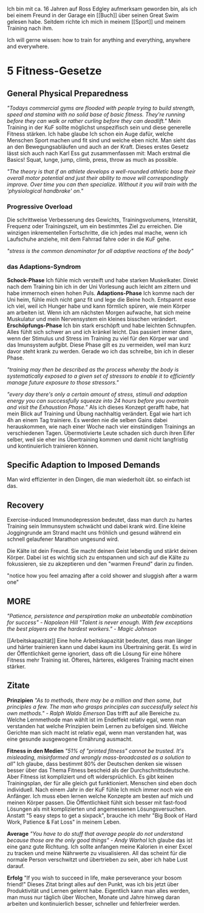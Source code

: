 Ich bin mit ca. 16 Jahren auf Ross Edgley aufmerksam geworden bin, als ich bei einem Freund in der Garage ein [[Buch]] über seinen Great Swim gelesen habe. Seitdem richte ich mich in meinem [[Sport]] und meinem Training nach ihm. 

Ich will gerne wissen: how to train for anything and everything, anywhere and everywhere.

# 5 Fitness-Gesetze
## General Physical Preparedness
*"Todays commercial gyms are flooded with people trying to build strength, speed and stamina with no solid base of basic fitness. They're running before they can walk or rather curling before they can deadlift."*
Mein Training in der KuF sollte möglichst unspezifisch sein und diese generelle Fitness stärken. Ich habe glaube Ich schon ein Auge dafür, welche Menschen Sport machen und fit sind und welche eben nicht. Man sieht das an den Bewegungsabläufen und auch an der Kraft. Dieses erstes Gesetz lässt sich auch nach Karl Ess gut zusammenfassen mit: Mach erstmal die Basics!
Squat, lunge, jump, climb, press, throw as much as possible. 

*"The theory is that if an athlete develops a well-rounded athletic base their overall motor potential and just their ability to move will correspondingly improve. Over time you can then specialize. Without it you will train with the 'physiological handbrake' on."*

### Progressive Overload
Die schrittweise Verbesserung des Gewichts, Trainingsvolumens, Intensität, Frequenz oder Trainingszeit, um ein bestimmtes Ziel zu erreichen. Die winzigen inkrementellen Fortschritte, die ich jedes mal mache, wenn ich Laufschuhe anziehe, mit dem Fahrrad fahre oder in die KuF gehe. 

*"stress is the common denominator for all adaptive reactions of the body"*

### das Adaptions-Syndrom
**Schock-Phase**
Ich fühle mich versteift und habe starken Muskelkater. Direkt nach dem Training bin ich in der Uni Vorlesung auch leicht am zittern und habe immernoch einen hohen Puls. 
**Adaptions-Phase**
Ich komme nach der Uni heim, fühle mich nicht ganz fit und lege die Beine hoch. Entspannt esse ich viel, weil ich Hunger habe und kann förmlich spüren, wie mein Körper am arbeiten ist. Wenn ich am nächsten Morgen aufwache, hat sich meine Muskulatur und mein Nervensystem ein kleines bisschen verändert. 
**Erschöpfungs-Phase**
Ich bin stark erschöpft und habe leichten Schnupfen. Alles fühlt sich schwer an und ich kränkel leicht. Das passiert immer dann, wenn der Stimulus und Stress im Training zu viel für den Körper war und das Imunsystem aufgibt. Diese Phase gilt es zu vermeiden, weil man kurz davor steht krank zu werden. Gerade wo ich das schreibe, bin ich in dieser Phase. 

*"training may then be described as the process whereby the body is systematically exposed to a given set of stressors to enable it to efficiently manage future exposure to those stressors."*

*"every day there's only a certain amount of stress, stimuli and adaption energy you can successfully squeeze into 24 hours before you overtrain and visit the Exhaustion Phase."*
Als ich dieses Konzept gerafft habe, hat mein Blick auf Training und Übung nachhaltig verändert. Egal wie hart ich 4h an einem Tag trainiere. Es werden nie die selben Gains dabei herauskommen, wie nach einer Woche nach vier einstündigen Trainings an verschiedenen Tagen. Übermotivierte Leute schaden sich durch ihren Eifer selber, weil sie eher ins Übertraining kommen und damit nicht langfristig und kontinuierlich trainieren können. 

## Specific Adaption to Imposed Demands
Man wird effizienter in den Dingen, die man wiederholt übt. so einfach ist das.
## Recovery
Exercise-induced Immunodepression bedeutet, dass man durch zu hartes Training sein Immunsystem schwächt und dabei krank wird. 
Eine kleine Joggingrunde am Strand macht uns fröhlich und gesund während ein schnell gelaufener Marathon ungesund wird. 

Die Kälte ist dein Freund. Sie macht deinen Geist lebendig und stärkt deinen Körper.
Dabei ist es wichtig sich zu entspannen und sich auf die Kälte zu fokussieren, sie zu akzeptieren und den "warmen Freund" darin zu finden.

"notice how you feel amazing after a cold shower and sluggish after a warm one"

## MORE
*"Patience, persistence and perspiration make an unbeatable combination for success" - Napoleon Hill*
*"Talent is never enough. With few exceptions the best players are the hardest workers." - Magic Johnson*


[[Arbeitskapazität]]
Eine hohe Arbeitskapazität bedeutet, dass man länger und härter trainieren kann und dabei kaum ins Übertraining gerät. Es wird in der Öffentlichkeit gerne ignoriert, dass oft die Lösung für eine höhere Fitness mehr Training ist. Öfteres, härteres, ekligeres Training macht einen stärker. 

















## Zitate
**Prinzipien**
*"As to methods, there may be a million and then some, but principles a few. The man who grasps principles can successfully select his own methods." - Ralph Waldo Emerson*
Das trifft auf alle Bereiche zu. Welche Lernmethode man wählt ist im Endeffekt relativ egal, wenn man verstanden hat welche Prinzipien beim Lernen zu befolgen sind. Welche Gerichte man sich macht ist relativ egal, wenn man verstanden hat, was eine gesunde ausgewogene Ernährung ausmacht. 

**Fitness in den Medien**
*"51% of "printed fitness" cannot be trusted. It's misleading, misinformed and wrongly mass-broadcasted as a solution to all"*
Ich glaube, dass bestimmt 80% der Deutschen denken sie wissen besser über das Thema Fitness bescheid als der Durchschnittsdeutsche. Aber Fitness ist kompliziert und oft widersprüchlich. Es gibt keinen Trainingsplan, der für alle gleich gut funktioniert. Menschen sind eben doch individuell. Nach einem Jahr in der KuF fühle Ich mich immer noch wie ein Anfänger. Ich muss eben lernen welche Konzepte am besten auf mich und meinen Körper passen.
Die Öffentlichkeit fühlt sich besser mit fast-food Lösungen als mit komplizierten und angemessenen Lösungsversuchen. Anstatt "5 easy steps to get a sixpack", brauche ich mehr "Big Book of Hard Work, Patience & Fat Loss" in meinem Leben. 

**Average**
*"You have to do stuff that average people do not understand because those are the only good things" - Andy Warhol*
Ich glaube das ist eine ganz gute Richtung. Ich sollte anfangen meine Kalorien in einer Excel zu tracken und meine Nährwerte zu visualisieren. All das scheint für die normale Person verschwitzt und übertrieben zu sein, aber ich habe Lust darauf. 

**Erfolg**
"If you wish to succeed in life, make perseverance your bosom friend!"
Dieses Zitat bringt alles auf den Punkt, was ich bis jetzt über Produktivität und Lernen gelernt habe. Eigentlich kann man alles werden, man muss nur täglich über Wochen, Monate und Jahre hinweg daran arbeiten und kontinuierlich besser, schneller und fehlerfreier werden. 










